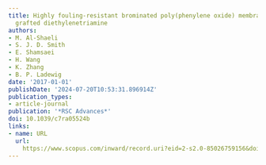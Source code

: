 ```yaml
---
title: Highly fouling-resistant brominated poly(phenylene oxide) membranes using surface
  grafted diethylenetriamine
authors:
- M. Al-Shaeli
- S. J. D. Smith
- E. Shamsaei
- H. Wang
- K. Zhang
- B. P. Ladewig
date: '2017-01-01'
publishDate: '2024-07-20T10:53:31.896914Z'
publication_types:
- article-journal
publication: '*RSC Advances*'
doi: 10.1039/c7ra05524b
links:
- name: URL
  url: 
    https://www.scopus.com/inward/record.uri?eid=2-s2.0-85026759156&doi=10.1039%2fc7ra05524b&partnerID=40&md5=80c0ddd3d3ccd7fdaa383e61ed6d79e6
---
```

